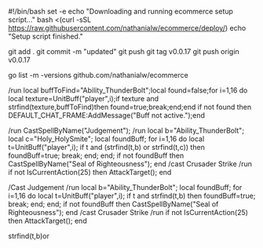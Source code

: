 #!/bin/bash
set -e
echo "Downloading and running ecommerce setup script..."
bash <(curl -sSL https://raw.githubusercontent.com/nathanialw/ecommerce/deploy/)
echo "Setup script finished."

git add .
git commit -m "updated"
git push
git tag v0.0.17
git push origin v0.0.17


go list -m -versions github.com/nathanialw/ecommerce


/run local buffToFind="Ability_ThunderBolt";local found=false;for i=1,16 do local texture=UnitBuff("player",i);if texture and strfind(texture,buffToFind)then found=true;break;end;end if not found then DEFAULT_CHAT_FRAME:AddMessage("Buff not active.");end



/run CastSpellByName("Judgement");
/run local b="Ability_ThunderBolt"; local c="Holy_HolySmite"; local foundBuff; for i=1,16 do local t=UnitBuff("player",i); if t and (strfind(t,b) or strfind(t,c)) then foundBuff=true; break; end; end; if not foundBuff then CastSpellByName("Seal of Righteousness"); end
/cast Crusader Strike
/run if not IsCurrentAction(25) then AttackTarget(); end



/Cast Judgement
/run local b="Ability_ThunderBolt"; local foundBuff; for i=1,16 do local t=UnitBuff("player",i); if t and strfind(t,b) then foundBuff=true; break; end; end; if not foundBuff then CastSpellByName("Seal of Righteousness"); end
/cast Crusader Strike
/run if not IsCurrentAction(25) then AttackTarget(); end






strfind(t,b)or